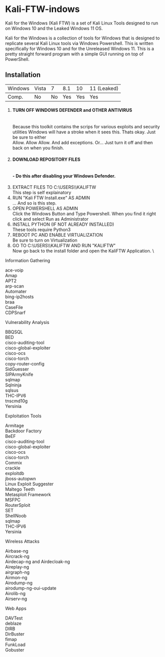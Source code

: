 # Kali-FTW-indows
Kali for the Windows (Kali FTW) is a set of Kali Linux Tools designed to run on Windows 10 and the Leaked Windows 11 OS. 

Kali for the Windows is a collection of tools for Windows that is designed to replicate several Kali Linux tools via Windows Powershell. This is written specifically for Windows 10 and for the Unreleased Windows 11. This is a pretty straight forward program with a simple GUI running on top of PowerShell. 
<p>
<p>
  <body>
    <h2>Installation</h2>
    <table class="browserref notranslate">
  <tbody><tr>
       <td style="text-align:left;">Windows</td>
    <td>Vista</td>
    <td>7</td>
    <td>8.1</td>
    <td>10</td>
    <td>11 (Leaked)</td>
   <tbody><tr>
       <td style="text-align:left;">Comp.</td>
    <td>No</td>
    <td>No</td>
    <td>Yes</td>
    <td>Yes</td>
    <td>Yes</td>
  </tr>
  </tbody></table>
      
 <ol>
   <li><h4>TURN OFF WINDOWS DEFENDER and OTHER ANTIVIRUS</h4><br> Because this toolkit contains the scrips for various exploits and security utilities Windows will have a stroke when it sees this. Thats okay. Just be sure to either <br>Allow. Allow Allow. And add exceptions. Or... Just turn it off and then back on when you finish. </li>
   <li><h4>DOWNLOAD REPOSITORY FILES<h4><br> - Do this after disabling your Windows Defender.</li>
   <li>EXTRACT FILES TO C:\USERS\<USERNAME>\KALIFTW<br> This step is self explainatory</li>
   <li>RUN "Kali FTW Install.exe" AS ADMIN<br>... And so is this step.</li>
   <li>OPEN POWERSHELL AS ADMIN<br> Click the Windows Button and Type Powershell. When you find it right click and select Run as Administrator</li>
   <li>INSTALL PYTHON (IF NOT ALREADY INSTALLED)<br> These tools require Python3</li>
   <li>REBOOT PC AND ENABLE VIRTUALIZATION<br> Be sure to turn on Virtualization</li>
   <li>GO TO C:\USERS\<USERNAME>\KALIFTW AND RUN "KALIFTW"<br> Now go back to the install folder and open the KaliFTW Application. \</li>
   
</ol>
      
      

Information Gathering<p>
  ace-voip<br>
  Amap<br>
  APT2<br>
  arp-scan<br>
  Automater<br>
  bing-ip2hosts<br>
  braa<br>
  CaseFile<br>
  CDPSnarf<br>
  
Vulnerability Analysis<p>
  BBQSQL<br>
  BED<br>
  cisco-auditing-tool<br>
  cisco-global-exploiter<br>
  cisco-ocs <br>
  cisco-torch<br>
  copy-router-config<br>
  SidGuesser<br>
  SIPArmyKnife<br>
  sqlmap<br>
  Sqlninja<br>
  sqlsus<br>
  THC-IPV6<br>
  tnscmd10g<br>
  Yersinia<br>
  
Exploitation Tools<p>
  Armitage<br>
  Backdoor Factory<br>
  BeEF<br>
  cisco-auditing-tool<br>
  cisco-global-exploiter<br>
  cisco-ocs<br>
  cisco-torch<br>
  Commix<br>
  crackle<br>
  exploitdb<br>
  jboss-autopwn<br>
  Linux Exploit Suggester<br>
  Maltego Teeth<br>
  Metasploit Framework<br>
  MSFPC<br>
  RouterSploit<br>
  SET<br>
  ShellNoob<br>
  sqlmap<br>
  THC-IPV6<br>
  Yersinia<br>
  
 Wireless Attacks<p>
  Airbase-ng<br>
  Aircrack-ng<br>
  Airdecap-ng and Airdecloak-ng<br>
  Aireplay-ng<br>
  airgraph-ng<br>
  Airmon-ng<br>
  Airodump-ng<br>
  airodump-ng-oui-update<br>
  Airolib-ng<br>
  Airserv-ng<br>
  
Web Apps<p>
  DAVTest<br>
  deblaze<br>
  DIRB<br>
  DirBuster<br>
  fimap<br>
  FunkLoad<br>
  Gobuster<br>
  
  </body>
